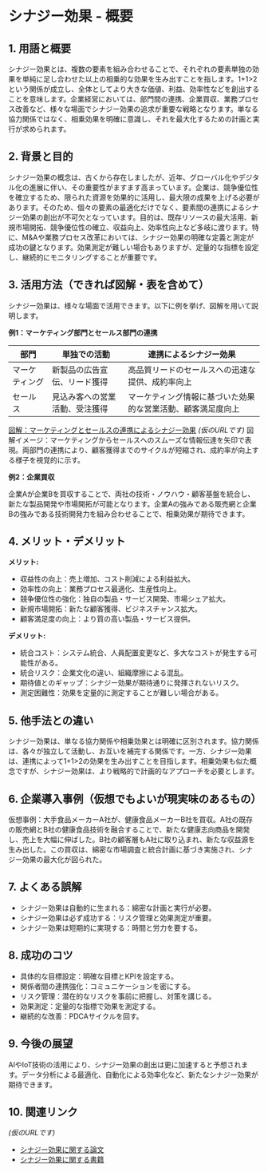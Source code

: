 # シナジー効果 - 概要

## 1. 用語と概要

シナジー効果とは、複数の要素を組み合わせることで、それぞれの要素単独の効果を単純に足し合わせた以上の相乗的な効果を生み出すことを指します。1+1>2という関係が成立し、全体としてより大きな価値、利益、効率性などを創出することを意味します。企業経営においては、部門間の連携、企業買収、業務プロセス改善など、様々な場面でシナジー効果の追求が重要な戦略となります。単なる協力関係ではなく、相乗効果を明確に意識し、それを最大化するための計画と実行が求められます。


## 2. 背景と目的

シナジー効果の概念は、古くから存在しましたが、近年、グローバル化やデジタル化の進展に伴い、その重要性がますます高まっています。企業は、競争優位性を確立するため、限られた資源を効果的に活用し、最大限の成果を上げる必要があります。そのため、個々の要素の最適化だけでなく、要素間の連携によるシナジー効果の創出が不可欠となっています。目的は、既存リソースの最大活用、新規市場開拓、競争優位性の確立、収益向上、効率性向上など多岐に渡ります。特に、M&Aや業務プロセス改革においては、シナジー効果の明確な定義と測定が成功の鍵となります。効果測定が難しい場合もありますが、定量的な指標を設定し、継続的にモニタリングすることが重要です。


## 3. 活用方法（できれば図解・表を含めて）

シナジー効果は、様々な場面で活用できます。以下に例を挙げ、図解を用いて説明します。

**例1：マーケティング部門とセールス部門の連携**

| 部門 | 単独での活動 | 連携によるシナジー効果 |
|---|---|---|
| マーケティング | 新製品の広告宣伝、リード獲得 | 高品質リードのセールスへの迅速な提供、成約率向上 |
| セールス | 見込み客への営業活動、受注獲得 | マーケティング情報に基づいた効果的な営業活動、顧客満足度向上 |

[図解：マーケティングとセールスの連携によるシナジー効果](https://www.example.com/marketing_sales_synergy.png)  *(仮のURLです)*  図解イメージ：マーケティングからセールスへのスムーズな情報伝達を矢印で表現。両部門の連携により、顧客獲得までのサイクルが短縮され、成約率が向上する様子を視覚的に示す。


**例2：企業買収**

企業Aが企業Bを買収することで、両社の技術・ノウハウ・顧客基盤を統合し、新たな製品開発や市場開拓が可能となります。企業Aの強みである販売網と企業Bの強みである技術開発力を組み合わせることで、相乗効果が期待できます。


## 4. メリット・デメリット

**メリット:**

* 収益性の向上：売上増加、コスト削減による利益拡大。
* 効率性の向上：業務プロセス最適化、生産性向上。
* 競争優位性の強化：独自の製品・サービス開発、市場シェア拡大。
* 新規市場開拓：新たな顧客獲得、ビジネスチャンス拡大。
* 顧客満足度の向上：より質の高い製品・サービス提供。

**デメリット:**

* 統合コスト：システム統合、人員配置変更など、多大なコストが発生する可能性がある。
* 統合リスク：企業文化の違い、組織摩擦による混乱。
* 期待値とのギャップ：シナジー効果が期待通りに発揮されないリスク。
* 測定困難性：効果を定量的に測定することが難しい場合がある。


## 5. 他手法との違い

シナジー効果は、単なる協力関係や相乗効果とは明確に区別されます。協力関係は、各々が独立して活動し、お互いを補完する関係です。一方、シナジー効果は、連携によって1+1>2の効果を生み出すことを目指します。相乗効果も似た概念ですが、シナジー効果は、より戦略的で計画的なアプローチを必要とします。


## 6. 企業導入事例（仮想でもよいが現実味のあるもの）

仮想事例：大手食品メーカーA社が、健康食品メーカーB社を買収。A社の既存の販売網とB社の健康食品技術を融合することで、新たな健康志向商品を開発し、売上を大幅に伸ばした。B社の顧客層もA社に取り込まれ、新たな収益源を生み出した。この買収は、綿密な市場調査と統合計画に基づき実施され、シナジー効果の最大化が図られた。


## 7. よくある誤解

* シナジー効果は自動的に生まれる：綿密な計画と実行が必要。
* シナジー効果は必ず成功する：リスク管理と効果測定が重要。
* シナジー効果は短期的に実現する：時間と労力を要する。


## 8. 成功のコツ

* 具体的な目標設定：明確な目標とKPIを設定する。
* 関係者間の連携強化：コミュニケーションを密にする。
* リスク管理：潜在的なリスクを事前に把握し、対策を講じる。
* 効果測定：定量的な指標で効果を測定する。
* 継続的な改善：PDCAサイクルを回す。


## 9. 今後の展望

AIやIoT技術の活用により、シナジー効果の創出は更に加速すると予想されます。データ分析による最適化、自動化による効率化など、新たなシナジー効果が期待できます。


## 10. 関連リンク

*(仮のURLです)*

* [シナジー効果に関する論文](https://www.example.com/synergy_paper.pdf)
* [シナジー効果に関する書籍](https://www.example.com/synergy_book.html)


